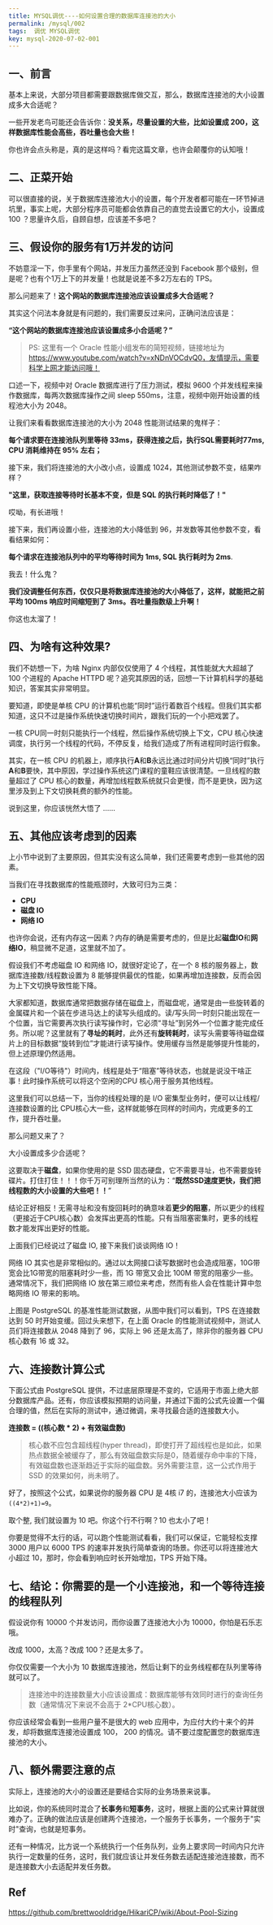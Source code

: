 ```yaml
---
title: MYSQL调优----如何设置合理的数据库连接池的大小
permalink: /mysql/002
tags:  调优 MYSQL调优
key: mysql-2020-07-02-001
---
```


## 一、前言

基本上来说，大部分项目都需要跟数据库做交互，那么，数据库连接池的大小设置成多大合适呢？

一些开发老鸟可能还会告诉你：**没关系，尽量设置的大些，比如设置成 200，这样数据库性能会高些，吞吐量也会大些！**

你也许会点头称是，真的是这样吗？看完这篇文章，也许会颠覆你的认知哦！

 

## 二、正菜开始

可以很直接的说，关于数据库连接池大小的设置，每个开发者都可能在一环节掉进坑里，事实上呢，大部分程序员可能都会依靠自己的直觉去设置它的大小，设置成 100 ？思量许久后，自顾自想，应该差不多吧？



## 三、假设你的服务有1万并发的访问

不妨意淫一下，你手里有个网站，并发压力虽然还没到 Facebook 那个级别，但是呢？也有个1万上下的并发量！也就是说差不多2万左右的 TPS。

那么问题来了！**这个网站的数据库连接池应该设置成多大合适呢？**

其实这个问法本身就是有问题的，我们需要反过来问，正确问法应该是：

**“这个网站的数据库连接池应该设置成多小合适呢？”**

> PS: 这里有一个 Oracle 性能小组发布的简短视频，链接地址为 https://www.youtube.com/watch?v=xNDnVOCdvQ0，友情提示，需要科学上网才能访问哦！

 

口述一下，视频中对 Oracle 数据库进行了压力测试，模拟 9600 个并发线程来操作数据库，每两次数据库操作之间 sleep 550ms，注意，视频中刚开始设置的线程池大小为 2048。

让我们来看看数据库连接池的大小为 2048 性能测试结果的鬼样子：

**每个请求要在连接池队列里等待 33ms，获得连接之后，执行SQL需要耗时77ms, CPU 消耗维持在 95% 左右；**

接下来，我们将连接池的大小改小点，设置成 1024，其他测试参数不变，结果咋样？

**"这里，获取连接等待时长基本不变，但是 SQL 的执行耗时降低了！"**

哎呦，有长进哦！

接下来，我们再设置小些，连接池的大小降低到 96，并发数等其他参数不变，看看结果如何：

**每个请求在连接池队列中的平均等待时间为 1ms, SQL 执行耗时为 2ms**.

我去！什么鬼？

**我们没调整任何东西，仅仅只是将数据库连接池的大小降低了，这样，就能把之前平均 100ms 响应时间缩短到了 3ms。吞吐量指数级上升啊！**

你这也太溜了！

 

## 四、为啥有这种效果?

我们不妨想一下，为啥 Nginx 内部仅仅使用了 4 个线程，其性能就大大超越了 100 个进程的 Apache HTTPD 呢？追究其原因的话，回想一下计算机科学的基础知识，答案其实非常明显。

要知道，即使是单核 CPU 的计算机也能“同时”运行着数百个线程。但我们其实都知道，这只不过是操作系统快速切换时间片，跟我们玩的一个小把戏罢了。

一核 CPU同一时刻只能执行一个线程，然后操作系统切换上下文，CPU 核心快速调度，执行另一个线程的代码，不停反复，给我们造成了所有进程同时运行假象。

其实，在一核 CPU 的机器上，顺序执行**A**和**B**永远比通过时间分片切换“同时”执行**A**和**B**要快，其中原因，学过操作系统这门课程的童鞋应该很清楚。一旦线程的数量超过了 CPU 核心的数量，再增加线程数系统就只会更慢，而不是更快，因为这里涉及到上下文切换耗费的额外的性能。

说到这里，你应该恍然大悟了 ……

 

## 五、其他应该考虑到的因素

上小节中说到了主要原因，但其实没有这么简单，我们还需要考虑到一些其他的因素。

当我们在寻找数据库的性能瓶颈时，大致可归为三类：

- **CPU**
- **磁盘 IO**
- **网络 IO**

也许你会说，还有内存这一因素？内存的确是需要考虑的，但是比起**磁盘IO**和**网络IO**，稍显微不足道，这里就不加了。

假设我们不考虑磁盘 IO 和网络 IO，就很好定论了，在一个 8 核的服务器上，数据库连接数/线程数设置为 8 能够提供最优的性能，如果再增加连接数，反而会因为上下文切换导致性能下降。

大家都知道，数据库通常把数据存储在磁盘上，而磁盘呢，通常是由一些旋转着的金属碟片和一个装在步进马达上的读写头组成的。读/写头同一时刻只能出现在一个位置，当它需要再次执行读写操作时，它必须“寻址”到另外一个位置才能完成任务。所以呢？这里就有了**寻址的耗时**，此外还有**旋转耗时**，读写头需要等待磁盘碟片上的目标数据“旋转到位”才能进行读写操作。使用缓存当然是能够提升性能的，但上述原理仍然适用。

在这段（"I/O等待"）时间内，线程是处于“阻塞”等待状态，也就是说没干啥正事！此时操作系统可以将这个空闲的CPU 核心用于服务其他线程。

这里我们可以总结一下，当你的线程处理的是 I/O 密集型业务时，便可以让线程/连接数设置的比 CPU核心大一些，这样就能够在同样的时间内，完成更多的工作，提升吞吐量。

那么问题又来了？

大小设置成多少合适呢？

这要取决于**磁盘**，如果你使用的是 SSD 固态硬盘，它不需要寻址，也不需要旋转碟片。打住打住！！！你千万可别理所当然的认为：“**既然SSD速度更快，我们把线程数的大小设置的大些吧！！**”

结论正好相反！无需寻址和没有旋回耗时的确意味着**更少的阻塞**，所以更少的线程（更接近于CPU核心数）会发挥出更高的性能。只有当阻塞密集时，更多的线程数才能发挥出更好的性能。

上面我们已经说过了磁盘 IO, 接下来我们谈谈网络 IO！

网络 IO 其实也是非常相似的。通过以太网接口读写数据时也会造成阻塞，10G带宽会比1G带宽的阻塞耗时少一些，而 1G 带宽又会比 100M 带宽的阻塞少一些。通常情况下，我们把网络 IO 放在第三顺位来考虑，然而有些人会在性能计算中忽略网络 IO 带来的影响。

 

上图是 PostgreSQL 的基准性能测试数据，从图中我们可以看到，TPS 在连接数达到 50 时开始变缓。回过头来想下，在上面 Oracle 的性能测试视频中，测试人员们将连接数从 2048 降到了 96，实际上 96 还是太高了，除非你的服务器 CPU 核心数有 16 或 32。



## 六、连接数计算公式

下面公式由 PostgreSQL 提供，不过底层原理是不变的，它适用于市面上绝大部分数据库产品。还有，你应该模拟预期的访问量，并通过下面的公式先设置一个偏合理的值，然后在实际的测试中，通过微调，来寻找最合适的连接数大小。

**连接数 = ((核心数 \* 2) + 有效磁盘数)**

> 核心数不应包含超线程(hyper thread)，即使打开了超线程也是如此，如果热点数据全被缓存了，那么有效磁盘数实际是0，随着缓存命中率的下降，有效磁盘数也逐渐趋近于实际的磁盘数。另外需要注意，这一公式作用于SSD 的效果如何，尚未明了。

好了，按照这个公式，如果说你的服务器 CPU 是 4核 i7 的，连接池大小应该为 `((4*2)+1)=9`。

取个整, 我们就设置为 10 吧。你这个行不行啊？10 也太小了吧！

 

你要是觉得不太行的话，可以跑个性能测试看看，我们可以保证，它能轻松支撑 3000 用户以 6000 TPS 的速率并发执行简单查询的场景。你还可以将连接池大小超过 10，那时，你会看到响应时长开始增加，TPS 开始下降。



## 七、结论：你需要的是一个小连接池，和一个等待连接的线程队列

假设说你有 10000 个并发访问，而你设置了连接池大小为 10000，你怕是石乐志哦。

改成 1000，太高？改成 100？还是太多了。

你仅仅需要一个大小为 10 数据库连接池，然后让剩下的业务线程都在队列里等待就可以了。

> 连接池中的连接数量大小应该设置成：数据库能够有效同时进行的查询任务数（通常情况下来说不会高于 2*CPU核心数）。

你应该经常会看到一些用户量不是很大的 web 应用中，为应付大约十来个的并发，却将数据库连接池设置成 100， 200 的情况。请不要过度配置您的数据库连接池的大小。



## 八、额外需要注意的点

实际上，连接池的大小的设置还是要结合实际的业务场景来说事。

比如说，你的系统同时混合了**长事务**和**短事务**，这时，根据上面的公式来计算就很难办了。正确的做法应该是创建两个连接池，一个服务于长事务，一个服务于"实时"查询，也就是短事务。

还有一种情况，比方说一个系统执行一个任务队列，业务上要求同一时间内只允许执行一定数量的任务，这时，我们就应该让并发任务数去适配连接池连接数，而不是连接数大小去适配并发任务数。

## Ref

https://github.com/brettwooldridge/HikariCP/wiki/About-Pool-Sizing
